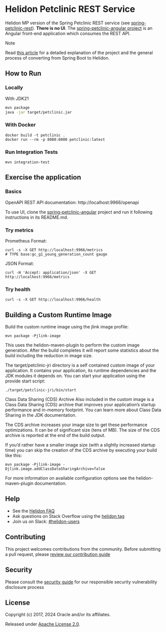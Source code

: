 # Helidon Petclinic REST Service

Helidon MP version of the Spring Petclinic REST service (see [spring-petclinic-rest](https://github.com/spring-petclinic/spring-petclinic-rest)). **There is no UI**.
The [spring-petclinic-angular project](https://github.com/spring-petclinic/spring-petclinic-angular) is an Angular front-end application which consumes the REST API.

> [!NOTE]
> Read [this article](https://dmitrykornilov.net/2024/06/01/migrating-a-spring-boot-project-to-helidon-helidon-petclinic/) for a detailed explanation of the project and the general process of converting from Spring Boot to Helidon.

## How to Run

### Locally

With JDK21

```bash
mvn package
java -jar target/petclinic.jar
```

### With Docker

```
docker build -t petclinic .
docker run --rm -p 8080:8080 petclinic:latest
```

### Run Integration Tests

```
mvn integration-test
```


## Exercise the application

### Basics

OpenAPI REST API documentation: http://localhost:9966/openapi

To use UI, clone the [spring-petclinic-angular](https://github.com/spring-petclinic/spring-petclinic-angular) project and run it following instructions in its README.md.

### Try metrics

Prometheus Format:

```
curl -s -X GET http://localhost:9966/metrics
# TYPE base:gc_g1_young_generation_count gauge
```

JSON Format:

```
curl -H 'Accept: application/json' -X GET http://localhost:9966/metrics
```

### Try health

```
curl -s -X GET http://localhost:9966/health
```

## Building a Custom Runtime Image

Build the custom runtime image using the jlink image profile:

```
mvn package -Pjlink-image
```

This uses the helidon-maven-plugin to perform the custom image generation.
After the build completes it will report some statistics about the build including the reduction in image size.

The target/petclinic-jri directory is a self contained custom image of your application. It contains your application,
its runtime dependencies and the JDK modules it depends on. You can start your application using the provide start script:

```
./target/petclinic-jri/bin/start
```

Class Data Sharing (CDS) Archive
Also included in the custom image is a Class Data Sharing (CDS) archive that improves your application’s startup
performance and in-memory footprint. You can learn more about Class Data Sharing in the JDK documentation.

The CDS archive increases your image size to get these performance optimizations. It can be of significant size (tens of MB).
The size of the CDS archive is reported at the end of the build output.

If you’d rather have a smaller image size (with a slightly increased startup time) you can skip the creation of the CDS
archive by executing your build like this:

```
mvn package -Pjlink-image -Djlink.image.addClassDataSharingArchive=false
```

For more information on available configuration options see the helidon-maven-plugin documentation.

## Help

* See the [Helidon FAQ](https://github.com/oracle/helidon/wiki/FAQ)
* Ask questions on Stack Overflow using the [helidon tag](https://stackoverflow.com/tags/helidon)
* Join us on Slack: [#helidon-users](http://slack.helidon.io)

## Contributing

This project welcomes contributions from the community. Before submitting a pull request, please [review our contribution guide](./CONTRIBUTING.md)

## Security

Please consult the [security guide](./SECURITY.md) for our responsible security vulnerability disclosure process

## License

Copyright (c) 2017, 2024 Oracle and/or its affiliates.

Released under [Apache License 2.0](./LICENSE.txt).

